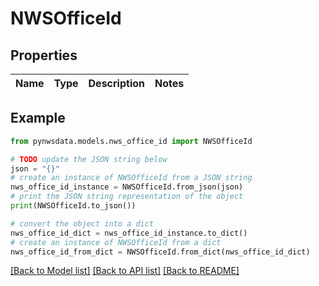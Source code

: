 # NWSOfficeId


## Properties

Name | Type | Description | Notes
------------ | ------------- | ------------- | -------------

## Example

```python
from pynwsdata.models.nws_office_id import NWSOfficeId

# TODO update the JSON string below
json = "{}"
# create an instance of NWSOfficeId from a JSON string
nws_office_id_instance = NWSOfficeId.from_json(json)
# print the JSON string representation of the object
print(NWSOfficeId.to_json())

# convert the object into a dict
nws_office_id_dict = nws_office_id_instance.to_dict()
# create an instance of NWSOfficeId from a dict
nws_office_id_from_dict = NWSOfficeId.from_dict(nws_office_id_dict)
```
[[Back to Model list]](../README.md#documentation-for-models) [[Back to API list]](../README.md#documentation-for-api-endpoints) [[Back to README]](../README.md)



